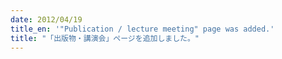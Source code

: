 ```yaml
---
date: 2012/04/19
title_en: '"Publication / lecture meeting" page was added.'
title: "「出版物・講演会」ページを追加しました。"
---
```

